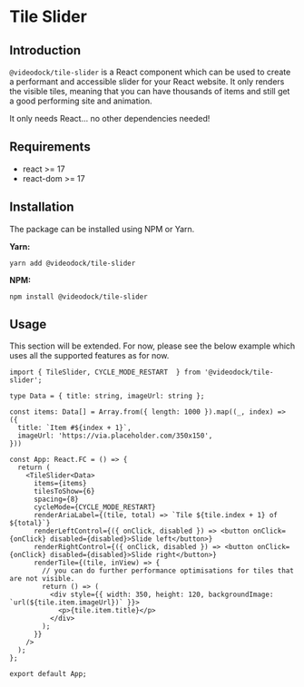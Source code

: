 # Tile Slider

## Introduction

`@videodock/tile-slider` is a React component which can be used to create a performant and accessible slider for your React
website. It only renders the visible tiles, meaning that you can have thousands of items and still get a good performing site and animation.

It only needs React... no other dependencies needed!

## Requirements

- react >= 17
- react-dom >= 17

## Installation

The package can be installed using NPM or Yarn.

**Yarn:**
```shell
yarn add @videodock/tile-slider
```

**NPM:**
```shell
npm install @videodock/tile-slider
```

## Usage

This section will be extended. For now, please see the below example which uses all the supported features as for now.

```tsx
import { TileSlider, CYCLE_MODE_RESTART  } from '@videodock/tile-slider';

type Data = { title: string, imageUrl: string };

const items: Data[] = Array.from({ length: 1000 }).map((_, index) => ({
  title: `Item #${index + 1}`,
  imageUrl: 'https://via.placeholder.com/350x150',
}))

const App: React.FC = () => {
  return (
    <TileSlider<Data>
      items={items}
      tilesToShow={6}
      spacing={8}
      cycleMode={CYCLE_MODE_RESTART}
      renderAriaLabel={(tile, total) => `Tile ${tile.index + 1} of ${total}`}
      renderLeftControl={({ onClick, disabled }) => <button onClick={onClick} disabled={disabled}>Slide left</button>}
      renderRightControl={({ onClick, disabled }) => <button onClick={onClick} disabled={disabled}>Slide right</button>}
      renderTile={(tile, inView) => {
        // you can do further performance optimisations for tiles that are not visible.
        return () => (
          <div style={{ width: 350, height: 120, backgroundImage: `url(${tile.item.imageUrl})` }}>
            <p>{tile.item.title}</p>
          </div>
        );
      }}
    />
  );
};

export default App;
```
